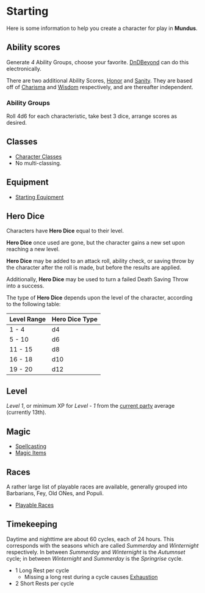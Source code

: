# Starting

Here is some information to help you create a character for play in **Mundus**.

## Ability scores

Generate *4* Ability Groups, choose your favorite. [DnDBeyond](https://www.dndbeyond.com) can do this electronically.

There are two additional Ability Scores, [Honor] and [Sanity]. They are based off of [Charisma] and [Wisdom] respectively, and are thereafter independent.

### Ability Groups

Roll 4d6 for each characteristic, take best 3 dice, arrange scores as desired.

## Classes

- [Character Classes][classes]
- No multi-classing.

## Equipment

- [Starting Equipment](equipment.md)
  
## Hero Dice

Characters have **Hero Dice** equal to their level.

**Hero Dice** once used are gone, but the character gains a new set upon reaching a new level.

**Hero Dice** may be added to an attack roll, ability check, or saving throw by the character after the roll is made, but before the results are applied.

Additionally, **Hero Dice** may be used to turn a failed Death Saving Throw into a success.

The type of **Hero Dice** depends upon the level of the character, according to the following table:

| Level Range | Hero Dice Type |
| ----------- | -------------- |
|  1 -  4     |  d4            |
|  5 - 10     |  d6            |
| 11 - 15     |  d8            |
| 16 - 18     |  d10           |
| 19 - 20     |  d12           |

## Level

*Level 1*, or minimum XP for *Level - 1* from the [current party](../journals/overview.md) average (currently 13th).

## Magic

- [Spellcasting][spellcasting]
- [Magic Items](magic-items.md)

## Races

A rather large list of playable races are available, generally grouped into Barbarians, Fey, Old ONes, and Populi.

- [Playable Races](races.md)

## Timekeeping

Daytime and nighttime are about 60 cycles, each of 24 hours. This corresponds with the seasons which are called *Summerday* and *Winternight* respectively.
In between *Summerday* and *Winternight* is the *Autumnset* cycle; in between *Winternight* and *Summerday* is the *Springrise* cycle.

- 1 Long Rest per cycle
  - Missing a long rest during a cycle causes [Exhaustion]
- 2 Short Rests per cycle

[Honor]: https://www.dndbeyond.com/sources/dmg/dungeon-masters-workshop#HonorScore
[Sanity]: https://www.dndbeyond.com/sources/dmg/dungeon-masters-workshop#SanityScore
[Wisdom]: https://www.dndbeyond.com/sources/phb/using-ability-scores#Wisdom
[Charisma]: https://www.dndbeyond.com/sources/phb/using-ability-scores#Charisma
[classes]: classes.md
[spellcasting]: spellcasting.md
[Exhaustion]: https://www.dndbeyond.com/sources/basic-rules/appendix-a-conditions#Exhaustion

